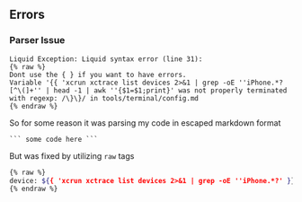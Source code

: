 

## Errors

### Parser Issue

```log
Liquid Exception: Liquid syntax error (line 31): 
{% raw %}
Dont use the { } if you want to have errors.
Variable '{{ 'xcrun xctrace list devices 2>&1 | grep -oE ''iPhone.*?[^\(]+'' | head -1 | awk ''{$1=$1;print}' was not properly terminated with regexp: /\}\}/ in tools/terminal/config.md
{% endraw %}
```

So for some reason it was parsing my code in escaped markdown format 
```
``` some code here ```
```

But was fixed by utilizing `raw` tags

```sh
{% raw %}
device: ${{ 'xcrun xctrace list devices 2>&1 | grep -oE ''iPhone.*?' }}
{% endraw %}
```
